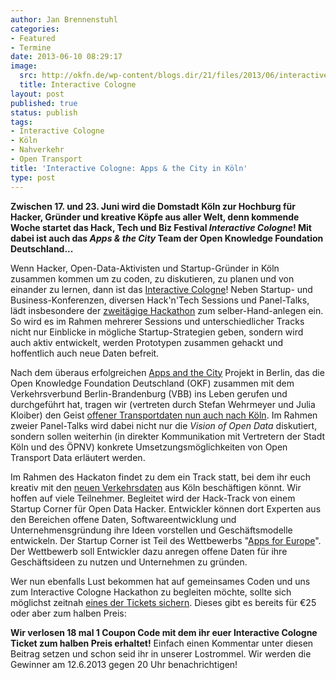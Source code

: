 ```yaml
---
author: Jan Brennenstuhl
categories:
- Featured
- Termine
date: 2013-06-10 08:29:17
image:
  src: http://okfn.de/wp-content/blogs.dir/21/files/2013/06/interactive-cologne.jpg
  title: Interactive Cologne
layout: post
published: true
status: publish
tags:
- Interactive Cologne
- Köln
- Nahverkehr
- Open Transport
title: 'Interactive Cologne: Apps & the City in Köln'
type: post
---
```


**Zwischen 17. und 23. Juni wird die Domstadt Köln zur Hochburg für Hacker, Gründer und kreative Köpfe aus aller Welt, denn kommende Woche startet das Hack, Tech und Biz Festival _Interactive Cologne_! Mit dabei ist auch das _Apps & the City_ Team der Open Knowledge Foundation Deutschland...**

Wenn Hacker, Open-Data-Aktivisten und Startup-Gründer in Köln zusammen kommen um zu coden, zu diskutieren, zu planen und von einander zu lernen, dann ist das [Interactive Cologne](http://interactive-cologne.com)! Neben Startup- und Business-Konferenzen, diversen Hack'n'Tech Sessions und Panel-Talks, lädt insbesondere der [zweitägige Hackathon](http://interactive-cologne.com/hack-n-tech.html) zum selber-Hand-anlegen ein. So wird es im Rahmen mehrerer Sessions und unterschiedlicher Tracks nicht nur Einblicke in mögliche Startup-Strategien geben, sondern wird auch aktiv entwickelt, werden Prototypen zusammen gehackt und hoffentlich auch neue Daten befreit.

Nach dem überaus erfolgreichen [Apps and the City](http://berlin.appsandthecity.net/) Projekt in Berlin, das die Open Knowledge Foundation Deutschland (OKF) zusammen mit dem Verkehrsverbund Berlin-Brandenburg (VBB) ins Leben gerufen und durchgeführt hat, tragen wir (vertreten durch Stefan Wehrmeyer und Julia Kloiber) den Geist [offener Transportdaten nun auch nach Köln](http://cologne.appsandthecity.net/). Im Rahmen zweier Panel-Talks wird dabei nicht nur die _Vision of Open Data_ diskutiert, sondern sollen weiterhin (in direkter Kommunikation mit Vertretern der Stadt Köln und des ÖPNV) konkrete Umsetzungsmöglichkeiten von Open Transport Data erläutert werden.

Im Rahmen des Hackaton findet zu dem ein Track statt, bei dem ihr euch kreativ mit den [neuen Verkehrsdaten](http://cologne.appsandthecity.net/daten/) aus Köln beschäftigen könnt. Wir hoffen auf viele Teilnehmer. Begleitet wird der Hack-Track von einem Startup Corner für Open Data Hacker. Entwickler können dort Experten aus den Bereichen offene Daten, Softwareentwicklung und Unternehmensgründung ihre Ideen vorstellen und Geschäftsmodelle entwickeln. Der Startup Corner ist Teil des Wettbewerbs "[Apps for Europe](http://www.appsforeurope.eu/)". Der Wettbewerb soll Entwickler dazu anregen offene Daten für ihre Geschäftsideen zu nutzen und Unternehmen zu gründen. 

Wer nun ebenfalls Lust bekommen hat auf gemeinsames Coden und uns zum Interactive Cologne Hackathon zu begleiten möchte, sollte sich möglichst zeitnah [eines der Tickets sichern](http://interactive-cologne.com/tickets.html). Dieses gibt es bereits für €25 oder aber zum halben Preis: 

**Wir verlosen 18 mal 1 Coupon Code mit dem ihr euer Interactive Cologne Ticket zum halben Preis erhaltet!** Einfach einen Kommentar unter diesen Beitrag setzen und schon seid ihr in unserer Lostrommel. Wir werden die Gewinner am 12.6.2013 gegen 20 Uhr benachrichtigen!